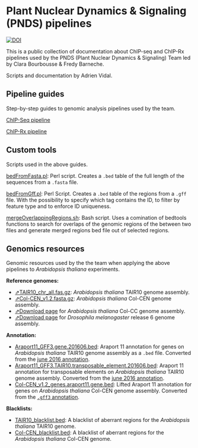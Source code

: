 # Plant Nuclear Dynamics & Signaling (PNDS) pipelines
[![DOI](https://zenodo.org/badge/633768138.svg)](https://doi.org/10.5281/zenodo.17397579)

This is a public collection of documentation about ChIP-seq and ChIP-Rx pipelines used by the PNDS (Plant Nuclear Dynamics & Signaling) Team led by Clara Bourbousse & Fredy Barneche.

Scripts and documentation by Adrien Vidal.

## Pipeline guides

Step-by-step guides to genomic analysis pipelines used by the team.

[ChIP-Seq pipeline](chipseq.md)

[ChIP-Rx pipeline](chiprx.md)

## Custom tools
Scripts used in the above guides.

[bedFromFasta.pl](bedFromFasta.md): Perl script. Creates a `.bed` table of the full length of the sequences from a `.fasta` file.

[bedFromGff.pl](bedFromGff.md): Perl Script. Creates a `.bed` table of the regions from a `.gff` file. With the possibility to specify which tag contains the ID, to filter by feature type and to enforce ID uniqueness.

[mergeOverlappingRegions.sh](mergeOverlappingRegions.md): Bash script. Uses a comination of bedtools functions to search for overlaps of the genomic regions of the between two files and generate merged regions bed file out of selected regions.

## Genomics resources

Genomic resources used by the the team when applying the above pipelines to *Arabidopsis thaliana* experiments. 

**Reference genomes:**
*  [⇗TAIR10_chr_all.fas.gz](https://www.arabidopsis.org/download_files/Genes/TAIR10_genome_release/TAIR10_chromosome_files/TAIR10_chr_all.fas.gz): *Arabidopsis thaliana* TAIR10 genome assembly.
*  [⇗Col-CEN_v1.2.fasta.gz](https://github.com/schatzlab/Col-CEN/blob/main/v1.2/Col-CEN_v1.2.fasta.gz): *Arabidopsis thaliana* Col-CEN genome assembly.
*  [⇗Download page](https://www.ebi.ac.uk/ena/browser/view/GCA_028009825) for *Arabidopsis thaliana* Col-CC genome assembly.
*  [⇗Download page](https://www.ncbi.nlm.nih.gov/assembly/GCF_000001215.4/) for *Drosophila melanogaster* release 6 genome assembly.

**Annotation:**
*  [Araport11_GFF3.gene.201606.bed](resources/Araport11_GFF3.gene.201606.bed): Araport 11 annotation for genes on *Arabidopsis thaliana* TAIR10 genome assembly as a `.bed` file. Converted from the [june 2016 annotation](https://www.arabidopsis.org/download_files/Genes/Araport11_genome_release/archived/Araport11_GFF3_genes_transposons.Jun2016.gff.gz).
*  [Araport11_GFF3.TAIR10.transposable_element.201606.bed](resources/Araport11_GFF3.TAIR10.transposable_element.201606.bed): Araport 11 annotation for transposable elements on *Arabidopsis thaliana* TAIR10 genome assembly. Converted from the [june 2016 annotation](https://www.arabidopsis.org/download_files/Genes/Araport11_genome_release/archived/Araport11_GFF3_genes_transposons.Jun2016.gff.gz).
*  [Col-CEN_v1.2_genes.araport11.gene.bed](resources/Col-CEN_v1.2_genes.araport11.gene.bed): Lifted Araport 11 annotation for genes on *Arabidopsis thaliana* Col-CEN genome assembly. Converted from the [`.gff3` annotation](https://www.arabidopsis.org/download_files/Genes/Col-CEN%20genome%20assembly%20release/ColCEN_GENES_Araport11.gff3.gz).

**Blacklists:**
*  [TAIR10_blacklist.bed](resources/TAIR10_blacklist.bed): A blacklist of aberrant regions for the *Arabidopsis thaliana* TAIR10 genome.
*  [Col-CEN_blacklist.bed](resources/Col-CEN_blacklist.bed): A blacklist of aberrant regions for the *Arabidopsis thaliana* Col-CEN genome.
